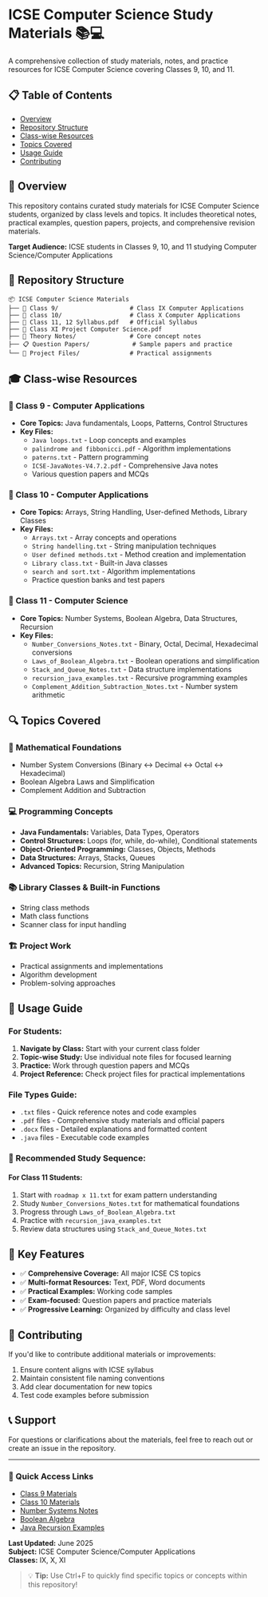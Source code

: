 # ICSE Computer Science Study Materials 📚💻

A comprehensive collection of study materials, notes, and practice resources for ICSE Computer Science covering Classes 9, 10, and 11.

## 📋 Table of Contents
- [Overview](#overview)
- [Repository Structure](#repository-structure)
- [Class-wise Resources](#class-wise-resources)
- [Topics Covered](#topics-covered)
- [Usage Guide](#usage-guide)
- [Contributing](#contributing)

## 🎯 Overview

This repository contains curated study materials for ICSE Computer Science students, organized by class levels and topics. It includes theoretical notes, practical examples, question papers, projects, and comprehensive revision materials.

**Target Audience:** ICSE students in Classes 9, 10, and 11 studying Computer Science/Computer Applications

## 📁 Repository Structure

```
📦 ICSE Computer Science Materials
├── 📂 Class 9/                    # Class IX Computer Applications
├── 📂 class 10/                   # Class X Computer Applications  
├── 📄 Class 11, 12 Syllabus.pdf   # Official Syllabus
├── 📄 Class XI Project Computer Science.pdf
├── 📝 Theory Notes/               # Core concept notes
├── 📋 Question Papers/            # Sample papers and practice
└── 🔧 Project Files/              # Practical assignments
```

## 🎓 Class-wise Resources

### 📘 Class 9 - Computer Applications
- **Core Topics:** Java fundamentals, Loops, Patterns, Control Structures
- **Key Files:**
  - `Java loops.txt` - Loop concepts and examples
  - `palindrome and fibbonicci.pdf` - Algorithm implementations
  - `paterns.txt` - Pattern programming
  - `ICSE-JavaNotes-V4.7.2.pdf` - Comprehensive Java notes
  - Various question papers and MCQs

### 📗 Class 10 - Computer Applications
- **Core Topics:** Arrays, String Handling, User-defined Methods, Library Classes
- **Key Files:**
  - `Arrays.txt` - Array concepts and operations
  - `String handelling.txt` - String manipulation techniques
  - `User defined methods.txt` - Method creation and implementation
  - `Library class.txt` - Built-in Java classes
  - `search and sort.txt` - Algorithm implementations
  - Practice question banks and test papers

### 📙 Class 11 - Computer Science
- **Core Topics:** Number Systems, Boolean Algebra, Data Structures, Recursion
- **Key Files:**
  - `Number_Conversions_Notes.txt` - Binary, Octal, Decimal, Hexadecimal conversions
  - `Laws_of_Boolean_Algebra.txt` - Boolean operations and simplification
  - `Stack_and_Queue_Notes.txt` - Data structure implementations
  - `recursion_java_examples.txt` - Recursive programming examples
  - `Complement_Addition_Subtraction_Notes.txt` - Number system arithmetic

## 🔍 Topics Covered

### 🧮 **Mathematical Foundations**
- Number System Conversions (Binary ↔ Decimal ↔ Octal ↔ Hexadecimal)
- Boolean Algebra Laws and Simplification
- Complement Addition and Subtraction

### 💻 **Programming Concepts**
- **Java Fundamentals:** Variables, Data Types, Operators
- **Control Structures:** Loops (for, while, do-while), Conditional statements
- **Object-Oriented Programming:** Classes, Objects, Methods
- **Data Structures:** Arrays, Stacks, Queues
- **Advanced Topics:** Recursion, String Manipulation

### 📚 **Library Classes & Built-in Functions**
- String class methods
- Math class functions
- Scanner class for input handling

### 🏗️ **Project Work**
- Practical assignments and implementations
- Algorithm development
- Problem-solving approaches

## 🚀 Usage Guide

### For Students:
1. **Navigate by Class:** Start with your current class folder
2. **Topic-wise Study:** Use individual note files for focused learning
3. **Practice:** Work through question papers and MCQs
4. **Project Reference:** Check project files for practical implementations

### File Types Guide:
- `.txt` files - Quick reference notes and code examples
- `.pdf` files - Comprehensive study materials and official papers
- `.docx` files - Detailed explanations and formatted content
- `.java` files - Executable code examples

### 📖 Recommended Study Sequence:

#### For Class 11 Students:
1. Start with `roadmap x 11.txt` for exam pattern understanding
2. Study `Number_Conversions_Notes.txt` for mathematical foundations
3. Progress through `Laws_of_Boolean_Algebra.txt`
4. Practice with `recursion_java_examples.txt`
5. Review data structures using `Stack_and_Queue_Notes.txt`

## 📝 Key Features

- ✅ **Comprehensive Coverage:** All major ICSE CS topics
- ✅ **Multi-format Resources:** Text, PDF, Word documents
- ✅ **Practical Examples:** Working code samples
- ✅ **Exam-focused:** Question papers and practice materials
- ✅ **Progressive Learning:** Organized by difficulty and class level

## 🤝 Contributing

If you'd like to contribute additional materials or improvements:
1. Ensure content aligns with ICSE syllabus
2. Maintain consistent file naming conventions
3. Add clear documentation for new topics
4. Test code examples before submission

## 📞 Support

For questions or clarifications about the materials, feel free to reach out or create an issue in the repository.

---

### 📌 Quick Access Links
- [Class 9 Materials](./Class%209/)
- [Class 10 Materials](./class%2010/)
- [Number Systems Notes](./Number_Conversions_Notes.txt)
- [Boolean Algebra](./Laws_of_Boolean_Algebra.txt)
- [Java Recursion Examples](./recursion_java_examples.txt)

**Last Updated:** June 2025  
**Subject:** ICSE Computer Science/Computer Applications  
**Classes:** IX, X, XI

> 💡 **Tip:** Use Ctrl+F to quickly find specific topics or concepts within this repository!